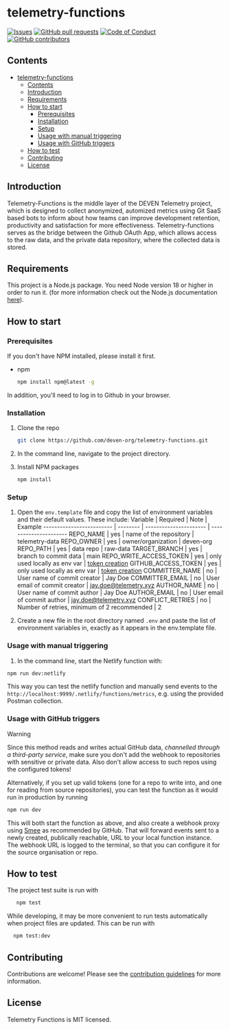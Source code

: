 # telemetry-functions

[![Issues](https://img.shields.io/github/issues-raw/deven-org/telemetry-functions.svg?maxAge=25000)](https://github.com/deven-org/telemetry-functions/issues)
[![GitHub pull requests](https://img.shields.io/github/issues-pr/deven-org/telemetry-functions.svg?style=flat)](https://github.com/deven-org/telemetry-functions/pulls)
[![Code of Conduct](https://img.shields.io/badge/code%20of-conduct-ff69b4.svg?style=flat)](https://github.com/deven-org/telemetry-functions/blob/main/doc/CODEOFCONDUCT.md)  
[![GitHub contributors](https://img.shields.io/github/contributors/deven-org/telemetry-functions.svg?style=flat)](https://github.com/deven-org/telemetry-functions/)

## Contents

- [telemetry-functions](#telemetry-functions)
  - [Contents](#contents)
  - [Introduction](#introduction)
  - [Requirements](#requirements)
  - [How to start](#how-to-start)
    - [Prerequisites](#prerequisites)
    - [Installation](#installation)
    - [Setup](#setup)
    - [Usage with manual triggering](#usage-with-manual-triggering)
    - [Usage with GitHub triggers](#usage-with-github-triggers)
  - [How to test](#how-to-test)
  - [Contributing](#contributing)
  - [License](#license)

## Introduction

Telemetry-Functions is the middle layer of the DEVEN Telemetry project, which is designed to collect anonymized, automized metrics using Git SaaS based bots to inform about how teams can improve development retention, productivity and satisfaction for more effectiveness. Telemetry-functions serves as the bridge between the Github OAuth App, which allows access to the raw data, and the private data repository, where the collected data is stored.

## Requirements

This project is a Node.js package. You need Node version 18 or higher in order to run it. (for more information check out the Node.js documentation [here](https://nodejs.org/en/docs/)).

## How to start

### Prerequisites

If you don't have NPM installed, please install it first.

- npm

  ```sh
  npm install npm@latest -g
  ```

In addition, you'll need to log in to Github in your browser.

### Installation

1. Clone the repo

   ```sh
   git clone https://github.com/deven-org/telemetry-functions.git
   ```

2. In the command line, navigate to the project directory.
3. Install NPM packages

   ```sh
   npm install
   ```

### Setup

1. Open the `env.template` file and copy the list of environment variables and their default values. These include:
Variable                  | Required | Note                   | Example
------------------------- | -------- | ---------------------- | ----------------------
REPO_NAME                 | yes      | name of the repository | telemetry-data
REPO_OWNER                | yes      | owner/organization     | deven-org
REPO_PATH                 | yes      | data repo              | raw-data
TARGET_BRANCH             | yes      | branch to commit data  | main
REPO_WRITE_ACCESS_TOKEN   | yes      | only used locally as env var | [token creation](./docs/ARCHITECTURE.md#repo_write_access_token)
GITHUB_ACCESS_TOKEN       | yes      | only used locally as env var | [token creation](./docs/ARCHITECTURE.md#github_access_token)
COMMITTER_NAME            | no       | User name of commit creator | Jay Doe
COMMITTER_EMAIL           | no       | User email of commit creator | jay.doe@telemetry.xyz
AUTHOR_NAME               | no       | User name of commit author | Jay Doe
AUTHOR_EMAIL              | no       | User email of commit author | jay.doe@telemetry.xyz
CONFLICT_RETRIES          | no       | Number of retries, minimum of 2 recommended | 2

2. Create a new file in the root directory named `.env` and paste the list of environment variables in, exactly as it appears in the env.template file.

### Usage with manual triggering

1. In the command line, start the Netlify function with:

```sh
npm run dev:netlify
```

This way you can test the netlify function and manually send events to the
`http://localhost:9999/.netlify/functions/metrics`, e.g. using the provided
Postman collection.

### Usage with GitHub triggers

> [!WARNING]
> Since this method reads and writes actual GitHub data, _channelled through a
> third-party service_, make sure you don't add the webhook to repositories with
> sensitive or private data. Also don't allow access to such repos using the
> configured tokens!

Alternatively, if you set up valid tokens (one for a repo to write into, and one
for reading from source repositories), you can test the function as it would run
in production by running

```sh
npm run dev
```

This will both start the function as above, and also create a webhook proxy
using [Smee](https://smee.io) as recommended by GitHub.
That will forward events sent to a newly created, publically reachable, URL to
your local function instance.
The webhook URL is logged to the terminal, so that you can configure it for the
source organisation or repo.

## How to test

The project test suite is run with

```sh
   npm test
```

While developing, it may be more convenient to run tests automatically when project files are updated. This can be run with

```sh
  npm test:dev
```

## Contributing

Contributions are welcome! Please see the [contribution guidelines](./doc/CONTRIBUTE.md) for more information.

## License

Telemetry Functions is MIT licensed.
